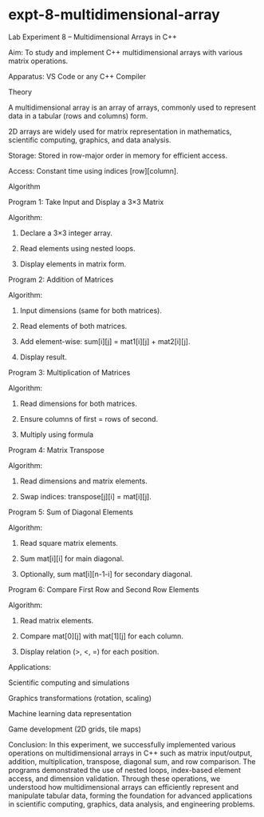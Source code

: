 # expt-8-multidimensional-array

Lab Experiment 8 – Multidimensional Arrays in C++

Aim:
To study and implement C++ multidimensional arrays with various matrix operations.

Apparatus:
VS Code or any C++ Compiler 

Theory

A multidimensional array is an array of arrays, commonly used to represent data in a tabular (rows and columns) form.

2D arrays are widely used for matrix representation in mathematics, scientific computing, graphics, and data analysis.

Storage: Stored in row-major order in memory for efficient access.

Access: Constant time  using indices [row][column].

Algorithm 

Program 1: Take Input and Display a 3×3 Matrix

Algorithm:

1. Declare a 3×3 integer array.


2. Read elements using nested loops.


3. Display elements in matrix form.

Program 2: Addition of Matrices

Algorithm:

1. Input dimensions (same for both matrices).


2. Read elements of both matrices.


3. Add element-wise: sum[i][j] = mat1[i][j] + mat2[i][j].


4. Display result.

Program 3: Multiplication of Matrices

Algorithm:

1. Read dimensions for both matrices.


2. Ensure columns of first = rows of second.


3. Multiply using formula

Program 4: Matrix Transpose

Algorithm:

1. Read dimensions and matrix elements.


2. Swap indices: transpose[j][i] = mat[i][j].

Program 5: Sum of Diagonal Elements

Algorithm:

1. Read square matrix elements.


2. Sum mat[i][i] for main diagonal.


3. Optionally, sum mat[i][n-1-i] for secondary diagonal.

Program 6: Compare First Row and Second Row Elements

Algorithm:

1. Read matrix elements.


2. Compare mat[0][j] with mat[1][j] for each column.


3. Display relation (>, <, =) for each position.




Applications:

Scientific computing and simulations

Graphics transformations (rotation, scaling)

Machine learning data representation

Game development (2D grids, tile maps)

Conclusion:
In this experiment, we successfully implemented various operations on multidimensional arrays in C++ such as matrix input/output, addition, multiplication, transpose, diagonal sum, and row comparison. The programs demonstrated the use of nested loops, index-based element access, and dimension validation.
Through these operations, we understood how multidimensional arrays can efficiently represent and manipulate tabular data, forming the foundation for advanced applications in scientific computing, graphics, data analysis, and engineering problems.

